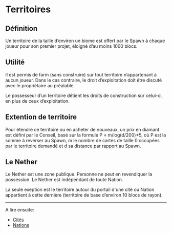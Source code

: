 # Territoires

## Définition

Un territoire de la taille d’environ un biome est offert par le Spawn à chaque joueur pour son premier projet, éloigné d’au moins 1000 blocs.

## Utilité

Il est permis de farm (sans construire) sur tout territoire n’appartenant à aucun joueur. Dans le cas contraire, le droit d’exploitation doit être discuté avec le propriétaire au préalable.

Le possesseur d’un territoire détient les droits de construction sur celui-ci, en plus de ceux d’exploitation.

## Extention de territoire

Pour étendre ce territoire ou en acheter de nouveaux, un prix en diamant est défini par le Conseil, basé sur la formule P = m/log(d/200)+5, où P est la somme à reverser au Spawn, m le nombre de cartes de taille 0 occupées par le territoire demandé et d sa distance par rapport au Spawn.

## Le Nether

Le Nether est une zone publique. Personne ne peut en revendiquer la possession. Le Nether est indépendant de toute Nation.

La seule exeption est le territoire autour du portail d'une cité ou Nation appartient à cette dernière (territoire de base d’environ 10 blocs de rayon).

---
A lire ensuite:

- [Cités](cites.m)
- [Nations](nations.md)
